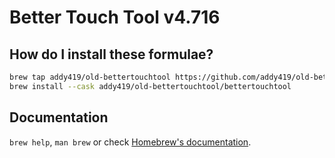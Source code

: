 # Better Touch Tool v4.716

## How do I install these formulae?

```sh
brew tap addy419/old-bettertouchtool https://github.com/addy419/old-bettertouchtool.git
brew install --cask addy419/old-bettertouchtool/bettertouchtool
```

## Documentation

`brew help`, `man brew` or check [Homebrew's documentation](https://docs.brew.sh).
